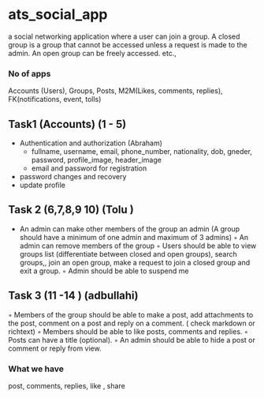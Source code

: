 # ats_social_app
 a social networking application where a user can join a group. A closed group is a group that cannot be accessed unless a request is made to the admin. An open group can be freely accessed. etc., 

### No of apps 
Accounts (Users), Groups, Posts, M2M(Likes, comments, replies), FK(notifications, event, tolls)

## Task1 (Accounts) (1 - 5)
- Authentication and authorization  (Abraham)
   - fullname, username, email, phone_number, nationality, dob, gneder, password, profile_image, header_image
   - email and password for registration
- password changes and recovery
- update profile

## Task 2 (6,7,8,9 10) (Tolu )
- An admin can make other members of the group an admin (A group should
have a minimum of one admin and maximum of 3 admins)
◦ An admin can remove members of the group
◦ Users should be able to view groups list (differentiate between closed and
open groups), search groups,, join an open group, make a request to join a
closed group and exit a group.
◦ Admin should be able to suspend me

## Task 3 (11 -14 ) (adbullahi)
◦ Members of the group should be able to make a post, add attachments to the
post, comment on a post and reply on a comment. ( check markdown or richtext)
◦ Members should be able to like posts, comments and replies.
◦ Posts can have a title (optional).
◦ An admin should be able to hide a post or comment or reply from view.



### What we have
post, comments, replies, like , share



  
